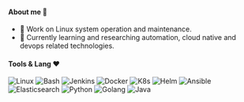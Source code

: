 #### About me 👋
<!--
**Sseve/Sseve** is a ✨ _special_ ✨ repository because its `README.md` (this file) appears on your GitHub profile.

Here are some ideas to get you started:

- 🔭 I’m currently working on ...
- 🌱 I’m currently learning ...
- 👯 I’m looking to collaborate on ...
- 🤔 I’m looking for help with ...
- 💬 Ask me about ...
- 📫 How to reach me: ...
- 😄 Pronouns: ...
- ⚡ Fun fact: ...
--> 
- 🔭 Work on Linux system operation and maintenance.
- 🌱 Currently learning and researching automation, cloud native and devops related technologies.
#### Tools & Lang ❤
![Linux](https://img.shields.io/badge/Linux-7A0099?logo=linux&logoColor=white)
![Bash](https://img.shields.io/badge/Bash-7A0099?logo=shell&logoColor=white)
![Jenkins](https://img.shields.io/badge/Jenkins-7A0099?logo=Jenkins&logoColor=white?style=plastic)
![Docker](https://img.shields.io/badge/Docker-7A0099.svg?logo=docker&logoColor=white)
![K8s](https://img.shields.io/badge/Kubernetes-7A0099.svg?logo=kubernetes&logoColor=white)
![Helm](https://img.shields.io/badge/Helm-7A0099.svg?logo=helm&logoColor=white)
![Ansible](https://img.shields.io/badge/Ansible-7A0099.svg?logo=ansible&logoColor=white)
![Elasticsearch](https://img.shields.io/badge/Elasticsearch-7A0099.svg?logo=kubernetes&logoColor=white)
![Python](https://img.shields.io/badge/Python-7A0099.svg?logo=python&logoColor=white)
![Golang](https://img.shields.io/badge/Golang-7A0099.svg?logo=go&logoColor=white)
![Java](https://img.shields.io/badge/Java-7A0099.svg?logo=go&logoColor=white)
<!--
![VSCode](https://img.shields.io/badge/VSCode-7A0099?logo=visual-studio-code&logoColor=white)
![C/C++](https://img.shields.io/badge/C/C++-14354C?logo=C/C++&logoColor=white)
![Rust](https://img.shields.io/badge/Rust-14354C?logo=rust&logoColor=white)
<!--
- 😄 加油, 奥利给！

|STATS|LANGUAGES|
|---|---|
|[![Sseve's GitHub stats](https://github-readme-stats.vercel.app/api?username=Sseve&theme=tokyonight)](https://github.com/Sseve/github-readme-stats)|[![Top Langs](https://github-readme-stats.vercel.app/api/top-langs/?username=Sseve&hide=javascript,html&theme=tokyonight)](https://github.com/Sseve/github-readme-stats)|

![Image text](http://img.5iqiqu.com/images13/93/93a35199235af2b5c8212348c340f0c2.gif)
<!--
![Image text](https://res.cloudinary.com/practicaldev/image/fetch/s--yYiDPnHh--/c_imagga_scale,f_auto,fl_progressive,h_420,q_auto,w_1000/https://thepracticaldev.s3.amazonaws.com/i/snu9zy2ywp0ftfcthda2.jpg)
-->
